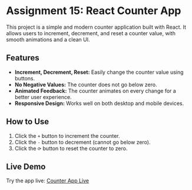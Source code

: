 # Assignment 15: React Counter App

This project is a simple and modern counter application built with React. It allows users to increment, decrement, and reset a counter value, with smooth animations and a clean UI.

## Features
- **Increment, Decrement, Reset:** Easily change the counter value using buttons.
- **No Negative Values:** The counter does not go below zero.
- **Animated Feedback:** The counter animates on every change for a better user experience.
- **Responsive Design:** Works well on both desktop and mobile devices.

## How to Use
1. Click the `+` button to increment the counter.
2. Click the `-` button to decrement (cannot go below zero).
3. Click the `⟳` button to reset the counter to zero.

## Live Demo
Try the app live: [Counter App Live](https://assign15-fawn.vercel.app/)

